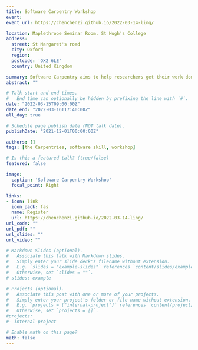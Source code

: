 ```yaml
---
title: Software Carpentry Workshop
event: 
event_url: https://chenchenzi.github.io/2022-03-14-ling/

location: Maplethrope Seminar Room, St Hugh's College
address:
  street: St Margaret's road
  city: Oxford
  region: 
  postcode: 'OX2 6LE'
  country: United Kingdom

summary: Software Carpentry aims to help researchers get their work done in less time and with less pain by teaching them basic research computing skills. This hands-on workshop will cover basic concepts and tools, including program design, version control, data management, and task automation. Participants will be encouraged to help one another and to apply what they have learned to their own research problems.
abstract: ""

# Talk start and end times.
#   End time can optionally be hidden by prefixing the line with `#`.
date: "2022-03-15T09:00:00Z"
date_end: "2022-03-16T17:40:00Z"
all_day: true

# Schedule page publish date (NOT talk date).
publishDate: "2021-12-01T00:00:00Z"

authors: []
tags: [the Carpentries, software skill, workshop]

# Is this a featured talk? (true/false)
featured: false

image:
  caption: 'Software Carpentry Workshop'
  focal_point: Right

links:
- icon: link
  icon_pack: fas
  name: Register
  url: https://chenchenzi.github.io/2022-03-14-ling/
url_code: ""
url_pdf: ""
url_slides: ""
url_video: ""

# Markdown Slides (optional).
#   Associate this talk with Markdown slides.
#   Simply enter your slide deck's filename without extension.
#   E.g. `slides = "example-slides"` references `content/slides/example-slides.md`.
#   Otherwise, set `slides = ""`.
# slides: example

# Projects (optional).
#   Associate this post with one or more of your projects.
#   Simply enter your project's folder or file name without extension.
#   E.g. `projects = ["internal-project"]` references `content/project/deep-learning/index.md`.
#   Otherwise, set `projects = []`.
#projects:
#- internal-project

# Enable math on this page?
math: false
---
```


